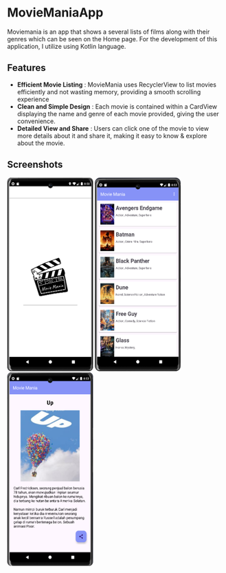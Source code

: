 # MovieManiaApp
Moviemania is an app that shows a several lists of films along with their genres which can be seen on the Home page. For the development of this application, I utilize using Kotlin language.
## Features
- **Efficient Movie Listing** : MovieMania uses RecyclerView to list movies efficiently and not wasting memory, providing a smooth scrolling experience
- **Clean and Simple Design** : Each movie is contained within a CardView displaying the name and genre of each movie provided, giving the user convenience.
- **Detailed View and Share** : Users can click one of the movie to view more details about it and share it, making it easy to know & explore about the movie.
## Screenshots
<p align="left">
  <img width="200" height="450" src="movieMania-splash.png">
  <img width="200" height="450" src="movieMania-main.png">
  <img width="200" height="450" src="movieMania-detail.png">
</p>
